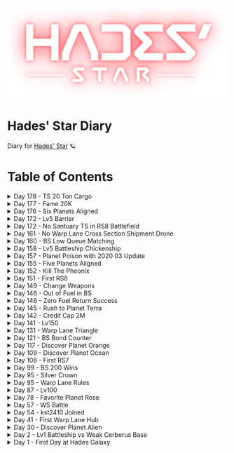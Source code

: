 <div align='center'>
  <img src='./assets/logo.png' alt='logo'>
</div>

# Hades' Star Diary
Diary for [Hades' Star](https://store.steampowered.com/app/755800) :ringed_planet:

# Table of Contents
  <details>
    <summary>Day 178 - TS 20 Ton Cargo</summary>
    <br/>
    수송선 20톤 달성...!  <br/>드디어 7적 2개씩 들수 있게 됌 ㅠ.ㅠ...  <br/>이제 꿀광 빼곤 8적 바이바이  
    <br/>
  </details>
  <details>
    <summary>Day 177 - Fame 20K</summary>
    <br/>
    명성 20000 달성!!  <br/>
    <br/>
    <image src="./assets/20201222_Fame_20K.png" align="center">
    <br/>
  </details>
  <details>
    <summary>Day 176 - Six Planets Aligned</summary>
    <br/>
    부계의 행성 6개가 1열로 늘어섬...  <br/>별들이 제자리를 찾았으니 이제 위대한 옛 존재들이 깨어난다...  <br/>
    <br/>
    <image src="./assets/20201221_Six_Planets_Aligned.png" align="center">
    <br/>
  </details>
  <details>
    <summary>Day 172 - Lv5 Barrier</summary>
    <br/>
    장벽 5렙 업그레이드!  <br/>이제 나도 넓다!  <br/>
    <br/>
    <image src="./assets/20201217_Lv5_Barrier.png" align="center">
    <br/>
  </details>
  <details>
    <summary>Day 172 - No Santuary TS in RS8 Battlefield</summary>
    <br/>
    콜로와 봄버의 맹공 사이에서 노안식 수송선으로 유물을 빼먹는 이 스릴...  <br/>가히 불닭볶음면 같은 중독성이 있다...  <br/>
    <br/>
    <image src="./assets/20201217_No_Santuary_TS_in_RS8_Battlefield.png" align="center">
    <br/>
  </details>
  <details>
    <summary>Day 161 - No Warp Lane Cross Section Shipment Drone</summary>
    <br/>
    ![](../assets/20201206_No_Warp_Lane_Cross_Section_Shipment_Drone.png)
    <br/>
    <image src="./assets/20201206_No_Warp_Lane_Cross_Section_Shipment_Drone.png" align="center">
    <br/>
  </details>
  <details>
    <summary>Day 160 - BS Low Queue Matching</summary>
    <br/>
    청성에서 적색스캐너레벨 평가 빠진 이후 5렙 전함인데도 3~4렙 전함 상대 로우큐만 잡히는 중  <br/>벌써 10판 가까이...  <br/><br/>구성원 모듈렙이 다들 낮은 관계로 외톨이도 저렙, 중앙셀 켈베도 저렙.  <br/>청성 난이도 너무 높다면 일부러 저렙 모듈 껴놔서 난이도 다운하는 것도 좋은 방법일 것 같음  <br/><br/>레이저 9렙 오메가실드 8렙 쓰고 5~6렙 전함에 중앙셀 스톰 만나는 것보단  <br/>그냥 썩혀둔 화포 6렙 패시브실드 5렙 쓰고 로우큐 매칭하는게 정신건강에 더 나을 수도...  <br/>
    <br/>
    <image src="./assets/20201205_BS_Low_Queue_Matching.png" align="center">
    <br/>
  </details>
  <details>
    <summary>Day 158 - Lv5 Battleship Chickenship</summary>
    <br/>
    치킨함 완성! :laughing:  <br/>드디어 다시 재활용 모듈을 설치!!  <br/>
    <br/>
    <image src="./assets/20201203_Lv5_Battleship_Chickenship.jpg" align="center">
    <br/>
  </details>
  <details>
    <summary>Day 157 - Planet Poison with 2020 03 Update</summary>
    <br/>
    2020.03 update 되면서 행성 모습들이 변경...  <br/>특히 바다행성들은 묻지도 따지지도 않고 무조건 초록색 불빛이 나도록 변경되었다...  <br/><br/>덕분에 나의 Rose 행성은 Poison 행성으로 개명 =_=  <br/>망...  <br/>
    <br/>
    <image src="./assets/20201202_Planet_Poison_with_2020_03_Update.png" align="center">
    <br/>
  </details>
  <details>
    <summary>Day 155 - Five Planets Aligned</summary>
    <br/>
    부캐 키워보니 왜 행성뽑기운빨겜이란 말이 나왔는지 깨달음  <br/>행성 5개 직선배치 실화냐...  <br/>수송효율 똥망 :poop:  <br/>
    <br/>
    <image src="./assets/20201130_Five_Planets_Aligned.png" align="center">
    <br/>
  </details>
  <details>
    <summary>Day 152 - Kill The Pheonix</summary>
    <br/>
    emp + teleport 선타 먹인 445 포포대 조합으로 8광 섹터 밀기 성공!  <br/>문제는 4렙 전함 텔 자리 없어 재활용 뺌 =_=  <br/>재활용 없이는 1섹터가 한계...  <br/><br/>5렙 전함 업글 눌러놨으니  <br/>1주일 후엔 다시 재활용 끼는 걸로 ㅠㅠㅠ  <br/>
    <br/>
    <image src="./assets/20201127_Kill_The_Pheonix.png" align="center">
    <br/>
  </details>
  <details>
    <summary>Day 151 - First RS8</summary>
    <br/>
    8적 첫 진입  <br/>445 포포대 조합으로 피닉스 잡기 실패 ㅠ...  <br/>
    <br/>
    <image src="./assets/20201126_First_RS8.jpg" align="center">
    <br/>
  </details>
  <details>
    <summary>Day 149 - Change Weapons</summary>
    <br/>
    665 레듀대 조합에서 445 포포대로 전환...  <br/>아직 포격 뎀이 너무 낮아 장벽 체감시간이 너무 짧다 :tired_face:  
    <br/>
  </details>
  <details>
    <summary>Day 146 - Out of Fuel in BS</summary>
    <br/>
    청색성단 끈으로 마무리 지으려고하는데...  <br/>상점으로 이동하라곸ㅋㅋㅋ?  <br/>수소 부족 청성으로 메꿀 땐 주의 :tired_face:  <br/>
    <br/>
    <image src="./assets/20201121_Out_of_Fuel_in_BS.png" align="center">
    <br/>
  </details>
  <details>
    <summary>Day 146 - Zero Fuel Return Success</summary>
    <br/>
    수소 0 상태로 적색성단 점프게이트 귀환  <br/>소문으로만 괜찮다고 듣고 해보긴 처음이라 두근두근...  <br/>
    <br/>
    <image src="./assets/20201121_Zero_Fuel_Return_Success.jpg" align="center">
    <br/>
  </details>
  <details>
    <summary>Day 145 - Rush to Planet Terra</summary>
    <br/>
    ![](../assets/20201120_Rush_to_Planet_Terra.png)
    <br/>
    <image src="./assets/20201120_Rush_to_Planet_Terra.png" align="center">
    <br/>
  </details>
  <details>
    <summary>Day 142 - Credit Cap 2M</summary>
    <br/>
    200만 클캡 :laughing:  
    <br/>
  </details>
  <details>
    <summary>Day 141 - Lv150</summary>
    <br/>
    150렙 달성  
    <br/>
  </details>
  <details>
    <summary>Day 131 - Warp Lane Triangle</summary>
    <br/>
    150만 워프레인을 끝으로 항성외곽순환로 완공  <br/>1일 이용료 6660 수소  <br/>
    <br/>
    <image src="./assets/20201106_Warp_Lane_Triangle.png" align="center">
    <br/>
  </details>
  <details>
    <summary>Day 121 - BS Bond Counter</summary>
    <br/>
    청색성단 6전함, 5전함, 외톨이 2대 매칭...  <br/>마지막 상대 5끈이라 반쯤 포기하고 있었는데 맞끈 카운터로 어찌어찌 기적적 승리...  <br/>
    <br/>
    <image src="./assets/20201027_BS_Bond_Counter.png" align="center">
    <br/>
  </details>
  <details>
    <summary>Day 117 - Discover Planet Orange</summary>
    <br/>
    ![](../assets/20201023_Discover_Planet_Orange.png)
    <br/>
    <image src="./assets/20201023_Discover_Planet_Orange.png" align="center">
    <br/>
  </details>
  <details>
    <summary>Day 109 - Discover Planet Ocean</summary>
    <br/>
    ![](../assets/20201015_Discover_Planet_Ocean.png)
    <br/>
    <image src="./assets/20201015_Discover_Planet_Ocean.png" align="center">
    <br/>
  </details>
  <details>
    <summary>Day 106 - First RS7</summary>
    <br/>
    7적 첫 진입  <br/>첫 진입 기념인지... 내 섹터 근처엔 오징어가 하나도 없었음  <br/>플레이해보니 무기를 더 올리거나 실드를 더 올리거나 해야할 듯...  
    <br/>
  </details>
  <details>
    <summary>Day 99 - BS 200 Wins</summary>
    <br/>
    청색성단 200회 승리  
    <br/>
  </details>
  <details>
    <summary>Day 95 - Silver Crown</summary>
    <br/>
    청색성단 베테랑 칭호  <br/>은왕관 겟 :crown:  
    <br/>
  </details>
  <details>
    <summary>Day 95 - Warp Lane Rules</summary>
    <br/>
    워프레인허브 본격 증설 시작...  <br/>
    <br/>
    <image src="./assets/20201001_Warp_Lane_Rules.jpg" align="center">
    <br/>
  </details>
  <details>
    <summary>Day 87 - Lv100</summary>
    <br/>
    레벨 100 달성!<br/>
    <br/>
    <image src="./assets/20200923_Lv100.jpg" align="center">
    <br/>
  </details>
  <details>
    <summary>Day 78 - Favorite Planet Rose</summary>
    <br/>
    내가 제일 좋아하는 행성... 색이 아주 마음에 든다  <br/>
    <br/>
    <image src="./assets/20200914_Favorite_Planet_Rose.png" align="center">
    <br/>
  </details>
  <details>
    <summary>Day 57 - WS Battle</summary>
    <br/>
    처음 들어간 코퍼레이션인 토끼풀에서 백색성단 뛸 당시...  <br/>
    <br/>
    <image src="./assets/20200824_WS_Battle.jpg" align="center">
    <br/>
  </details>
  <details>
    <summary>Day 54 - kst2410 Joined</summary>
    <br/>
    친구를 꼬셔서 게임 시작... 수소 약탈을 자주하러 감 =_=ㅋ  <br/>
    <br/>
    <image src="./assets/20200821_kst2410_Joined.jpg" align="center">
    <br/>
  </details>
  <details>
    <summary>Day 41 - First Warp Lane Hub</summary>
    <br/>
    ![](../assets/20200808_First_Warp_Lane_Hub.png)
    <br/>
    <image src="./assets/20200808_First_Warp_Lane_Hub.png" align="center">
    <br/>
  </details>
  <details>
    <summary>Day 30 - Discover Planet Alien</summary>
    <br/>
    ![](../assets/20200728_Discover_Planet_Alien.png)
    <br/>
    <image src="./assets/20200728_Discover_Planet_Alien.png" align="center">
    <br/>
  </details>
  <details>
    <summary>Day 2 - Lv1 Battleship vs Weak Cerberus Base</summary>
    <br/>
    꼬물이 1렙 전함으로 잘도 터트렸네... 실드도 알파실드 1렙이었는데 =_=a  <br/>
    <br/>
    <image src="./assets/20200630_Lv1_Battleship_vs_Weak_Cerberus_Base.jpg" align="center">
    <br/>
  </details>
  <details>
    <summary>Day 1 - First Day at Hades Galaxy</summary>
    <br/>
    하데스 은하계 진입 1일차 :ringed_planet:
    <br/>
  </details>

